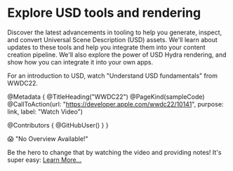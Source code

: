 # Explore USD tools and rendering

Discover the latest advancements in tooling to help you generate, inspect, and convert Universal Scene Description (USD) assets. We'll learn about updates to these tools and help you integrate them into your content creation pipeline. We'll also explore the power of USD Hydra rendering, and show how you can integrate it into your own apps.

For an introduction to USD, watch "Understand USD fundamentals" from WWDC22.

@Metadata {
   @TitleHeading("WWDC22")
   @PageKind(sampleCode)
   @CallToAction(url: "https://developer.apple.com/wwdc22/10141", purpose: link, label: "Watch Video")

   @Contributors {
      @GitHubUser(<replace this with your GitHub handle>)
   }
}

😱 "No Overview Available!"

Be the hero to change that by watching the video and providing notes! It's super easy:
 [Learn More…](https://wwdcnotes.github.io/WWDCNotes/documentation/wwdcnotes/contributing)
